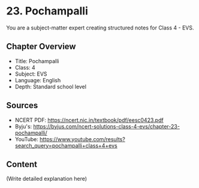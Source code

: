 # 23. Pochampalli

You are a subject-matter expert creating structured notes for Class 4 - EVS.

## Chapter Overview
- Title: Pochampalli
- Class: 4
- Subject: EVS
- Language: English
- Depth: Standard school level

## Sources
- NCERT PDF: https://ncert.nic.in/textbook/pdf/eesc0423.pdf
- Byju's: https://byjus.com/ncert-solutions-class-4-evs/chapter-23-pochampalli/
- YouTube: https://www.youtube.com/results?search_query=pochampalli+class+4+evs

## Content
(Write detailed explanation here)
